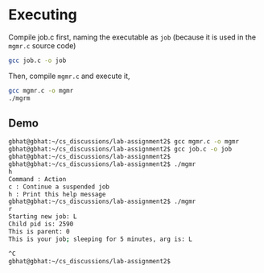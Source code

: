 # Executing

Compile job.c first, naming the executable as `job` (because it is used in the `mgmr.c` source code)
```bash
gcc job.c -o job
```

Then, compile `mgmr.c` and execute it,
```bash
gcc mgmr.c -o mgmr
./mgrm
```

## Demo
```bash
gbhat@gbhat:~/cs_discussions/lab-assignment2$ gcc mgmr.c -o mgmr
gbhat@gbhat:~/cs_discussions/lab-assignment2$ gcc job.c -o job
gbhat@gbhat:~/cs_discussions/lab-assignment2$
gbhat@gbhat:~/cs_discussions/lab-assignment2$ ./mgmr
h
Command : Action
c : Continue a suspended job
h : Print this help message
gbhat@gbhat:~/cs_discussions/lab-assignment2$ ./mgmr
r
Starting new job: L
Child pid is: 2590
This is parent: 0
This is your job; sleeping for 5 minutes, arg is: L

^C
gbhat@gbhat:~/cs_discussions/lab-assignment2$
```
